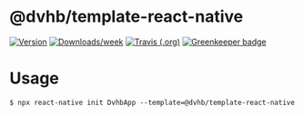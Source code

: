 # @dvhb/template-react-native 

[![Version](https://img.shields.io/npm/v/@dvhb/template-react-native.svg)](https://npmjs.org/package/@dvhb/template-react-native)
[![Downloads/week](https://img.shields.io/npm/dw/@dvhb/template-react-native.svg)](https://npmjs.org/package/@dvhb/template-react-native)
[![Travis (.org)](https://img.shields.io/travis/dvhb/template-react-native)](https://travis-ci.org/dvhb/template-react-native) [![Greenkeeper badge](https://badges.greenkeeper.io/dvhb/template-react-native.svg)](https://greenkeeper.io/)

# Usage

```sh-session
$ npx react-native init DvhbApp --template=@dvhb/template-react-native
```
